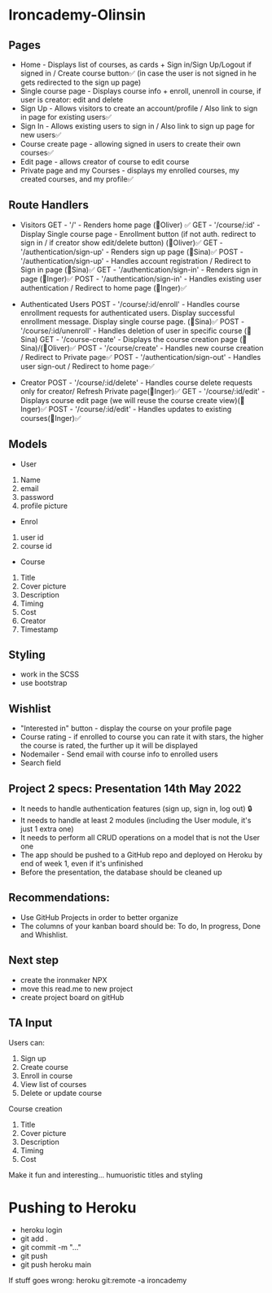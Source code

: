 # Ironcademy-Olinsin

## Pages

- Home - Displays list of courses, as cards + Sign in/Sign Up/Logout if signed in / Create course button✅
  (in case the user is not signed in he gets redirected to the sign up page)
- Single course page - Displays course info + enroll, unenroll in course, if user is creator: edit and delete
- Sign Up - Allows visitors to create an account/profile / Also link to sign in page for existing users✅
- Sign In - Allows existing users to sign in / Also link to sign up page for new users✅
- Course create page - allowing signed in users to create their own courses✅
- Edit page - allows creator of course to edit course
- Private page and my Courses - displays my enrolled courses, my created courses, and my profile✅

## Route Handlers

- Visitors
  GET - '/' - Renders home page (🦆Oliver) ✅
  GET - '/course/:id' - Display Single course page - Enrollment button (if not auth. redirect to sign in / if creator show edit/delete button) (🦆Oliver)✅
  GET - '/authentication/sign-up' - Renders sign up page (👻Sina)✅
  POST - '/authentication/sign-up' - Handles account registration / Redirect to Sign in page (👻Sina)✅
  GET - '/authentication/sign-in' - Renders sign in page (🐝Inger)✅
  POST - '/authentication/sign-in' - Handles existing user authentication / Redirect to home page (🐝Inger)✅

- Authenticated Users
  POST - '/course/:id/enroll' - Handles course enrollment requests for authenticated users. Display successful enrollment message. Display single course page. (👻Sina)✅
  POST - '/course/:id/unenroll' - Handles deletion of user in specific course (👻Sina)
  GET - '/course-create' - Displays the course creation page (👻Sina)/(🦆Oliver)✅
  POST - '/course/create' - Handles new course creation / Redirect to Private page✅
  POST - '/authentication/sign-out' - Handles user sign-out / Redirect to home page✅

- Creator
  POST - '/course/:id/delete' - Handles course delete requests only for creator/ Refresh Private page(🐝Inger)✅
  GET - '/course/:id/edit' - Displays course edit page (we will reuse the course create view)(🐝Inger)✅
  POST - '/course/:id/edit' - Handles updates to existing courses(🐝Inger)✅

## Models

- User

1. Name
2. email
3. password
4. profile picture

- Enrol

1. user id
2. course id

- Course

1. Title
2. Cover picture
3. Description
4. Timing
5. Cost
6. Creator
7. Timestamp

## Styling

- work in the SCSS
- use bootstrap

## Wishlist

- "Interested in" button - display the course on your profile page
- Course rating - if enrolled to course you can rate it with stars, the higher the course is rated, the further up it will be displayed
- Nodemailer - Send email with course info to enrolled users
- Search field

## Project 2 specs: Presentation 14th May 2022

- It needs to handle authentication features (sign up, sign in, log out) :lock:
- It needs to handle at least 2 modules (including the User module, it's just 1 extra one)
- It needs to perform all CRUD operations on a model that is not the User one
- The app should be pushed to a GitHub repo and deployed on Heroku by end of week 1, even if it's unfinished
- Before the presentation, the database should be cleaned up

## Recommendations:

- Use GitHub Projects in order to better organize
- The columns of your kanban board should be: To do, In progress, Done and Whishlist.

## Next step

- create the ironmaker NPX
- move this read.me to new project
- create project board on gitHub

## TA Input

Users can:

1. Sign up
2. Create course
3. Enroll in course
4. View list of courses
5. Delete or update course

Course creation

1. Title
2. Cover picture
3. Description
4. Timing
5. Cost

Make it fun and interesting... humuoristic titles and styling

# Pushing to Heroku

- heroku login
- git add .
- git commit -m "..."
- git push
- git push heroku main

If stuff goes wrong: heroku git:remote -a ironcademy
